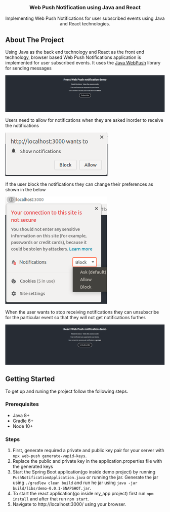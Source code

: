 <!-- PROJECT LOGO -->
<br />
<p align="center">

  <h3 align="center">Web Push Notification using Java and React</h3>

  <p align="center">
    Implementing Web Push Notifications for user subscribed events using Java and React technologies.
  </p>
</p>



<!-- ABOUT THE PROJECT -->
## About The Project

Using Java as the back end technology and React as the front end technology, browser based Web Push Notifications application is implemented for user subscribed events.
It uses the [Java WebPush](https://github.com/web-push-libs/webpush-java) library for sending messages

<img src="images/subscribe.png" alt="subscribe">

Users need to allow for notifications when they are asked inorder to receive the notifications

<img src="images/access.png" alt="access">

If the user block the notifications they can change their preferences as shown in the below

<img src="images/modify_access.png" alt="modify_access">

When the user wants to stop receiving notifications they can unsubscribe for the particular event so that they will not get notifications further.

<img src="images/unsubscribe.png" alt="unsubscribe">


<!-- GETTING STARTED -->
## Getting Started

To get up and runing the project follow the following steps.

### Prerequisites

- Java 8+
- Gradle 6+
- Node 10+

### Steps

1. First, generate required a private and public key pair for your server with `npx web-push generate-vapid-keys`. 
2. Replace the public and private key in the application.properties file with the generated keys
3. Start the Spring Boot application(go inside demo project) by running `PushNotificationApplication.java` or running the jar. Generate the jar using `./gradlew clean build` and run he jar using `java -jar build/libs/demo-0.0.1-SNAPSHOT.jar`.
4. To start the react application(go inside my_app project) first run `npm install` and after that run `npm start`.
5. Navigate to http://localhost:3000/ using your browser.



   

